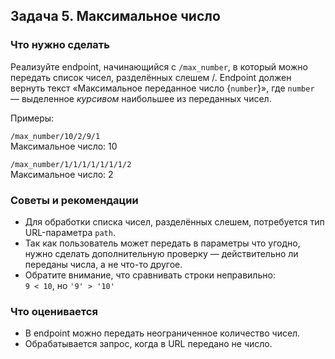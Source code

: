 ## Задача 5. Максимальное число
### Что нужно сделать
Реализуйте endpoint, начинающийся с `/max_number`, в который можно передать список чисел, разделённых слешем /. Endpoint должен вернуть текст «Максимальное переданное число {`number`}», где `number` — выделенное _курсивом_ наибольшее из переданных чисел.

Примеры:

`/max_number/10/2/9/1`<br>
Максимальное число: 10

`/max_number/1/1/1/1/1/1/1/2`<br>
Максимальное число: 2
### Советы и рекомендации
- Для обработки списка чисел, разделённых слешем, потребуется тип URL-параметра `path`.
- Так как пользователь может передать в параметры что угодно, нужно сделать дополнительную проверку — действительно ли переданы числа, а не что-то другое.
- Обратите внимание, что сравнивать строки неправильно:<br> 
`9 < 10`, но `'9' > '10'`

### Что оценивается
- В endpoint можно передать неограниченное количество чисел.
- Обрабатывается запрос, когда в URL передано не число.
